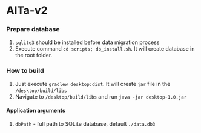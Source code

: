 # AlTa-v2

### Prepare database
1. `sqlite3` should be installed before data migration process
2. Execute command `cd scripts; db_install.sh`. It will create database in the root folder.

### How to build
1. Just execute `gradlew desktop:dist`. It will create `jar` file in the `/desktop/build/libs`
2. Navigate to `/desktop/build/libs` and run `java -jar desktop-1.0.jar`

#### Application arguments
1. `dbPath` - full path to SQLite database, default `./data.db3`